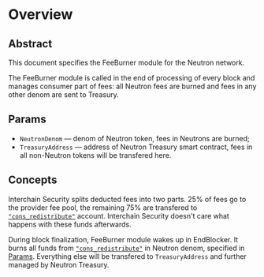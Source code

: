 # Overview

## Abstract

This document specifies the FeeBurner module for the Neutron network.

The FeeBurner module is called in the end of processing of every block and manages consumer part of fees: all Neutron fees are burned and fees in any other denom are sent to Treasury.

## Params

- `NeutronDenom` — denom of Neutron token, fees in Neutrons are burned;
- `TreasuryAddress` — address of Neutron Treasury smart contract, fees in all non-Neutron tokens will be transfered here.

## Concepts

Interchain Security splits deducted fees into two parts. 25% of fees go to the provider fee pool, the remaining 75% are transfered to [`"cons_redistribute"`](https://github.com/cosmos/interchain-security/blob/6c0d718d8c59339d112feb5850589258a504756e/x/ccv/consumer/types/keys.go#L23) account. Interchain Security doesn't care what happens with these funds afterwards.

During block finalization, FeeBurner module wakes up in EndBlocker. It burns all funds from [`"cons_redistribute"`](https://github.com/cosmos/interchain-security/blob/6c0d718d8c59339d112feb5850589258a504756e/x/ccv/consumer/types/keys.go#L23) in Neutron denom, specified in [Params](#Params). Everything else will be transfered to `TreasuryAddress` and further managed by Neutron Treasury.
